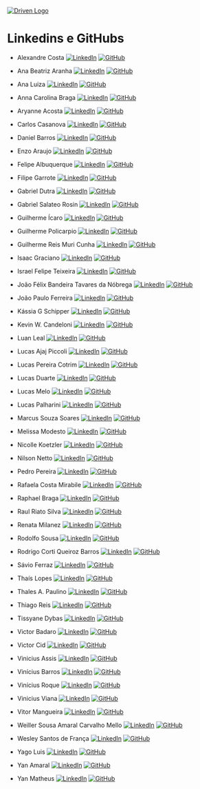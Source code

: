 [Driven Logo]: https://uploads-ssl.webflow.com/62235d098ddf9185c2d74422/622c0e0746587f694e5361b5_Driven_pink.png

[LinkedIn]: https://img.shields.io/badge/LinkedIn-4287f5?style=flat&logo=LinkedIn&logoColor=white

[GitHub]: https://img.shields.io/badge/GitHub-ff4791?style=flat&logo=github&logoColor=white

[![Driven Logo]](https://www.driven.com.br/)

# Linkedins e GitHubs

- Alexandre Costa
[![LinkedIn]](https://www.linkedin.com/in/alexandrecsilva6829/)
[![GitHub]](https://github.com/AlexandreCSilva)

- Ana Beatriz Aranha
[![LinkedIn]](https://www.linkedin.com/in/ana-aranha/)
[![GitHub]](https://github.com/ana-aranha)

- Ana Luiza
[![LinkedIn]](https://www.linkedin.com/in/analtfernandes/)
[![GitHub]](https://github.com/AnaLTFernandes)

- Anna Carolina Braga
[![LinkedIn]](https://www.linkedin.com/in/anna-carolina-braga-6b1086ba/)
[![GitHub]](https://github.com/anna-braga-jesus)

- Aryanne Acosta
[![LinkedIn]](https://www.linkedin.com/in/aryanne-acosta/)
[![GitHub]](https://github.com/aryanneacosta)

- Carlos Casanova
[![LinkedIn]](https://www.linkedin.com/in/carloscasanovad/)
[![GitHub]](https://github.com/carlosctu)

- Daniel Barros
[![LinkedIn]](https://www.linkedin.com/in/daniel-pq-barros/)
[![GitHub]](https://github.com/danielpqb)

- Enzo Araujo
[![LinkedIn]](https://www.linkedin.com/in/enzo-araujo-b8422318a/)
[![GitHub]](https://github.com/enzojga)

- Felipe Albuquerque
[![LinkedIn]](https://www.linkedin.com/in/felipe-albuquerque-268604241/)
[![GitHub]](https://github.com/shaman87)

- Filipe Garrote
[![LinkedIn]](https://www.linkedin.com/in/filipegarrote/)
[![GitHub]](https://github.com/FilipeGarroteDev)

- Gabriel Dutra
[![LinkedIn]](https://www.linkedin.com/in/gabriel-dutra-411117194/)
[![GitHub]](https://github.com/ga-dutra)

- Gabriel Salateo Rosin
[![LinkedIn]](https://www.linkedin.com/in/gabriel-rosin/)
[![GitHub]](https://github.com/gabao55)

- Guilherme Ícaro
[![LinkedIn]](https://www.linkedin.com/in/guilhermeicarofr/)
[![GitHub]](https://github.com/guilhermeicarofr)

- Guilherme Policarpio
[![LinkedIn]](https://www.linkedin.com/in/guilhermepolicarpio/)
[![GitHub]](https://github.com/guilhermepolicarpio)

- Guilherme Reis Muri Cunha
[![LinkedIn]](https://www.linkedin.com/in/guilherme-rmc/)
[![GitHub]](https://github.com/g-rmc)

- Isaac Graciano
[![LinkedIn]](https://www.linkedin.com/in/isaac-graciano-31868b232)
[![GitHub]](https://github.com/IsaacSG)

- Israel Felipe Teixeira
[![LinkedIn]](https://www.linkedin.com/in/israelfteixeira)
[![GitHub]](https://github.com/Israel-Felipe)

- João Félix Bandeira Tavares da Nóbrega 
[![LinkedIn]](https://www.linkedin.com/in/joaofelix27/)
[![GitHub]](https://github.com/joaofelix27)

- João Paulo Ferreira
[![LinkedIn]](https://www.linkedin.com/in/jo%C3%A3o-paulo-ferreira-de-castro-89591b1a3/)
[![GitHub]](https://github.com/Tukkos)

- Kássia G Schipper
[![LinkedIn]](https://www.linkedin.com/in/kassiaguterres/)
[![GitHub]](https://github.com/kassiaschipper)

- Kevin W. Candeloni
[![LinkedIn]](https://www.linkedin.com/in/kevin-candeloni-ab9507215/)
[![GitHub]](https://github.com/kcandeloni/)

- Luan Leal
[![LinkedIn]](https://www.linkedin.com/in/luan-l-162069129)
[![GitHub]](https://github.com/LuanLB99)

- Lucas Ajaj Piccoli
[![LinkedIn]](https://www.linkedin.com/in/lucas-ajaj-piccoli/)
[![GitHub]](https://github.com/lucasajajpiccoli)

- Lucas Pereira Cotrim
[![LinkedIn]](https://www.linkedin.com/in/lucas-pereira-cotrim/)
[![GitHub]](https://github.com/LucasPCotrim)

- Lucas Duarte
[![LinkedIn]](https://www.linkedin.com/in/duarteprog/)
[![GitHub]](https://github.com/DuarteProg)

- Lucas Melo
[![LinkedIn]](https://www.linkedin.com/in/lucas-melo-bb0999210/)
[![GitHub]](https://github.com/Lucas-Melo0)

- Lucas Palharini
[![LinkedIn]](https://www.linkedin.com/in/lucas-palharini/)
[![GitHub]](https://github.com/pipas2309)

- Marcus Souza Soares
[![LinkedIn]](https://www.linkedin.com/in/marcus-vinicius-de-souza-soares/)
[![GitHub]](https://github.com/marcus-souza-soares)

- Melissa Modesto
[![LinkedIn]](https://www.linkedin.com/in/melissamodesto)
[![GitHub]](https://github.com/melissamodesto)

- Nicolle Koetzler
[![LinkedIn]](https://www.linkedin.com/in/nicollekoetzler/)
[![GitHub]](https://github.com/nicollekoetzler)

- Nilson Netto
[![LinkedIn]](https://www.linkedin.com/in/nilson-netto-76b820240/)
[![GitHub]](https://github.com/NilsonNetto)

- Pedro Pereira
[![LinkedIn]](https://www.linkedin.com/in/pedro-l-pereira/)
[![GitHub]](https://github.com/plperera)

- Rafaela Costa Mirabile
[![LinkedIn]](https://www.linkedin.com/in/rafaelamirabile/)
[![GitHub]](https://github.com/RafaelaMirabile)

- Raphael Braga
[![LinkedIn]](https://www.linkedin.com/in/raphael-braga-a0084416a/)
[![GitHub]](https://github.com/RaphaelBragaa)

- Raul Riato Silva
[![LinkedIn]](https://www.linkedin.com/in/raulriato/)
[![GitHub]](https://github.com/raulriato)

- Renata Milanez
[![LinkedIn]](https://www.linkedin.com/in/renatamilanez/)
[![GitHub]](https://github.com/renatamilanez)

- Rodolfo Sousa
[![LinkedIn]](https://www.linkedin.com/in/rodolfo-sousa/)
[![GitHub]](https://github.com/rosousa)

- Rodrigo Corti Queiroz Barros
[![LinkedIn]](https://www.linkedin.com/in/rodrigo-corti-barros/)
[![GitHub]](https://github.com/rodrigocqb)

- Sávio Ferraz
[![LinkedIn]](https://www.linkedin.com/in/savioferraz/)
[![GitHub]](https://github.com/savioferraz)

- Thaís Lopes
[![LinkedIn]](https://www.linkedin.com/in/euthaislopes/)
[![GitHub]](https://github.com/eumerme)

- Thales A. Paulino
[![LinkedIn]](https://www.linkedin.com/in/thales-a-292461b8/)
[![GitHub]](https://github.com/ThalessAp)

- Thiago Reis
[![LinkedIn]](https://www.linkedin.com/in/thiago-reis-414711221/)
[![GitHub]](https://github.com/ThiagoCCR)

- Tissyane Dybas
[![LinkedIn]](https://www.linkedin.com/in/tissyane/)
[![GitHub]](https://github.com/tissyane)

- Victor Badaro
[![LinkedIn]](https://www.linkedin.com/in/victor-badaro-a46611208/)
[![GitHub]](https://github.com/victorbdr)

- Victor Cid
[![LinkedIn]](https://www.linkedin.com/in/victor-cid-119353a2/)
[![GitHub]](https://github.com/VictorHugoCid)

- Vinicius Assis
[![LinkedIn]](https://www.linkedin.com/in/vinicius-assis-791388224/)
[![GitHub]](https://github.com/viniciuscoassis)

- Vinícius Barros
[![LinkedIn]](https://www.linkedin.com/in/ovinibarros)
[![GitHub]](https://github.com/vinicbarros)

- Vinícius Roque
[![LinkedIn]](https://www.linkedin.com/in/vin%C3%ADcius-de-freitas-roque/)
[![GitHub]](https://github.com/vinicius-roque)

- Vinicius Viana
[![LinkedIn]](https://www.linkedin.com/in/vinicius-viana-10a738247/)
[![GitHub]](https://github.com/ViniVian4)

- Vitor Mangueira
[![LinkedIn]](https://www.linkedin.com/in/vitor-mangueira-494139135/)
[![GitHub]](https://github.com/vitorportes)

- Weiller Sousa Amaral Carvalho Mello
[![LinkedIn]](https://www.linkedin.com/in/weillercarvalho/)
[![GitHub]](https://github.com/weillercarvalho)

- Wesley Santos de França
[![LinkedIn]](https://www.linkedin.com/in/wesley-web-developer)
[![GitHub]](https://github.com/Thepaocomovo)

- Yago Luis
[![LinkedIn]](https://www.linkedin.com/in/yago-luis-718980212/)
[![GitHub]](https://github.com/yagoluisr)

- Yan Amaral
[![LinkedIn]](https://www.linkedin.com/in/yanamaral/)
[![GitHub]](https://github.com/1YanAmaral)

- Yan Matheus
[![LinkedIn]](https://www.linkedin.com/in/yanassis/)
[![GitHub]](https://github.com/REFSZIN)
